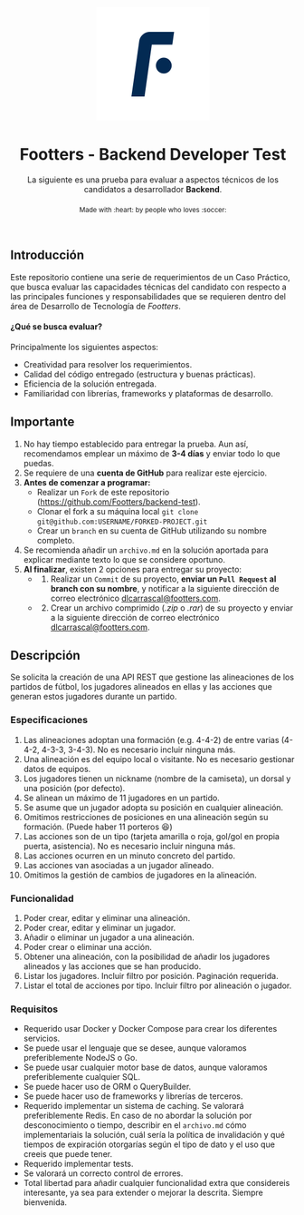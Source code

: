 <div align="center">
	<div>
		<img width="200" src="media/logo.png" alt="Footters Core">
	</div>
    <h1 width="200">Footters - Backend Developer Test</h1>
	<p>La siguiente es una prueba para evaluar a aspectos técnicos de los candidatos a desarrollador <b>Backend</b>.</p>
	<p>
		<sub>Made with :heart: by people who loves :soccer:</sub>
	</p>
	<br>
</div>



## Introducción
Este repositorio contiene una serie de requerimientos de un Caso Práctico, que busca evaluar las capacidades técnicas del candidato con respecto a las principales funciones y responsabilidades que se requieren dentro del área de Desarrollo de Tecnología de _Footters_.

#### ¿Qué se busca evaluar?
Principalmente los siguientes aspectos:
* Creatividad para resolver los requerimientos.
* Calidad del código entregado (estructura y buenas prácticas).
* Eficiencia de la solución entregada.
* Familiaridad con librerías, frameworks y plataformas de desarrollo.

## Importante
1. No hay tiempo establecido para entregar la prueba. Aun así, recomendamos emplear un máximo de **3-4 días** y enviar todo lo que puedas.
2. Se requiere de una **cuenta de GitHub** para realizar este ejercicio.
3. **Antes de comenzar a programar:**
    * Realizar un `Fork` de este repositorio (https://github.com/Footters/backend-test).
    * Clonar el fork a su máquina local  `git clone git@github.com:USERNAME/FORKED-PROJECT.git`
    * Crear un `branch` en su cuenta de GitHub utilizando su nombre completo.
4. Se recomienda añadir un `archivo.md` en la solución aportada para explicar mediante texto lo que se considere oportuno.
5. **Al finalizar**, existen 2 opciones para entregar su proyecto:
    * 1) Realizar un `Commit` de su proyecto, **enviar un `Pull Request` al branch con su nombre**, y notificar a la siguiente dirección de correo electrónico  [dlcarrascal@footters.com](mailto:dlcarrascal@footters.com).
    * 2) Crear un archivo comprimido (_.zip_ o _.rar_) de su proyecto y enviar a la siguiente dirección de correo electrónico  [dlcarrascal@footters.com](mailto:dlcarrascal@footters.com).

## Descripción
Se solicita la creación de una API REST que gestione las alineaciones de los partidos de fútbol, los jugadores alineados en ellas y las acciones que generan estos jugadores durante un partido.

### Especificaciones
1. Las alineaciones adoptan una formación (e.g. 4-4-2) de entre varias (4-4-2, 4-3-3, 3-4-3). No es necesario incluir ninguna más.
2. Una alineación es del equipo local o visitante. No es necesario gestionar datos de equipos.
3. Los jugadores tienen un nickname (nombre de la camiseta), un dorsal y una posición (por defecto).
4. Se alinean un máximo de 11 jugadores en un partido.
5. Se asume que un jugador adopta su posición en cualquier alineación.
6. Omitimos restricciones de posiciones en una alineación según su formación. (Puede haber 11 porteros 😆)
7. Las acciones son de un tipo (tarjeta amarilla o roja, gol/gol en propia puerta, asistencia). No es necesario incluir ninguna más.
8. Las acciones ocurren en un minuto concreto del partido.
9. Las acciones van asociadas a un jugador alineado.
10. Omitimos la gestión de cambios de jugadores en la alineación.

### Funcionalidad
1. Poder crear, editar y eliminar una alineación.
2. Poder crear, editar y eliminar un jugador.
3. Añadir o eliminar un jugador a una alineación.
4. Poder crear o eliminar una acción.
5. Obtener una alineación, con la posibilidad de añadir los jugadores alineados y las acciones que se han producido.
6. Listar los jugadores. Incluir filtro por posición. Paginación requerida.
7. Listar el total de acciones por tipo. Incluir filtro por alineación o jugador.


### Requisitos
* Requerido usar Docker y Docker Compose para crear los diferentes servicios.
* Se puede usar el lenguaje que se desee, aunque valoramos preferiblemente NodeJS o Go.
* Se puede usar cualquier motor base de datos, aunque valoramos preferiblemente cualquier SQL.
* Se puede hacer uso de ORM o QueryBuilder.
* Se puede hacer uso de frameworks y librerías de terceros.
* Requerido implementar un sistema de caching. Se valorará preferiblemente Redis. En caso de no abordar la solución por desconocimiento o tiempo, describir en el `archivo.md` cómo implementariais la solución, cuál sería la política de invalidación y qué tiempos de expiración otorgarías según el tipo de dato y el uso que creeis que puede tener.
* Requerido implementar tests.
* Se valorará un correcto control de errores.
* Total libertad para añadir cualquier funcionalidad extra que considereis interesante, ya sea para extender o mejorar la descrita. Siempre bienvenida.
